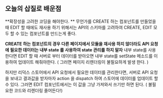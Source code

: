 ## 오늘의  삽질로 배운점

**확장성을 고려한 코딩을 해야한다. ** 무언가를 CREATE 하는 컴포넌트를 만들었을 때 EDIT 할 때에도 재사용 하기 위해서는 API의 스키마를 고려하여 CREATE, EDIT 모두 할 수 있는 컴포넌트를 만드는게 좋다.

**CREATE 하는 컴포넌트의 경우 다른 페이지에서 모듈을 재사용 하지 않더라도 API 요청에 필요한 데이터는 내부 state 를 사용하여 state 관리를 하지 말자** 내부 state를 사용한다면 EDIT 할 때 서버로 부터 데이터를 받아오면 내부 state를 setState 메소드를 이용하여 업데이트 해줘야한다. ( 그러면 페이지 리렌더링이 불필요하게 발생 한다. )  

하지만 리덕스 스토어에서 API 요청에서 필요한 데이터를 관리한다면,  서버로 API 요청을 보내고 결과값을 받자마자 action 을 dispatch  하여 스토어에 데이터를 업데이트 할 수 있다. 그러면 EDIT 컴포넌트에서는 이 값을 그냥 가져와서 쓰기만 하면 된다. ( 불필요한 코드와 리렌더링 줄어든다!)

